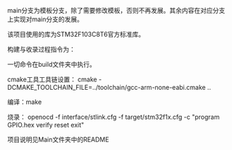 main分支为模板分支，除了需要修改模板，否则不再发展。其余内容在对应分支上实现对main分支的发展。


该项目使用的库为STM32F103C8T6官方标准库。

构建与收录过程指令为：

一切命令在build文件夹中执行。

cmake工具工具链设置：
cmake -DCMAKE_TOOLCHAIN_FILE=../toolchain/gcc-arm-none-eabi.cmake ..

编译：make

烧录：
openocd -f interface/stlink.cfg -f target/stm32f1x.cfg -c "program GPIO.hex verify reset exit"

项目说明见Main文件夹中的README